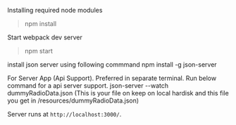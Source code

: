 Installing required node modules
> npm install

Start webpack dev server
> npm start

install json  server using following commmand
npm install -g json-server

For Server App (Api Support). Preferred in separate terminal. 
Run below command for a api server support.
json-server --watch dummyRadioData.json (This is your file on keep on local hardisk and this file you get in /resources/dummyRadioData.json)

Server runs at `http://localhost:3000/`.
